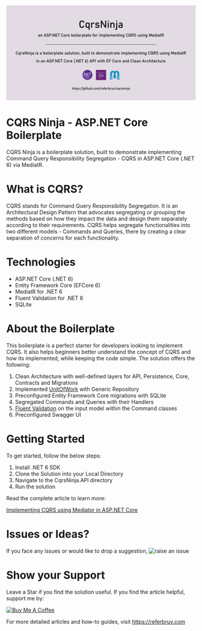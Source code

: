 ![banner](assets/banner.png?raw=true)

# CQRS Ninja - ASP.NET Core Boilerplate

CQRS Ninja is a boilerplate solution, built to demonstrate implementing Command Query Responsibility Segregation - CQRS in ASP.NET Core (.NET 6) via MediatR.

# What is CQRS?

CQRS stands for Command Query Responsibility Segregation. It is an Architectural Design Pattern that advocates segregating or grouping the methods based on how they impact the data and design them separately according to their requirements. CQRS helps segregate functionalities into two different models - Commands and Queries, there by creating a clear separation of concerns for each functionality.

# Technologies

* ASP.NET Core (.NET 6)
* Entity Framework Core (EFCore 6)
* MediatR for .NET 6
* Fluent Validation for .NET 6
* SQLite

# About the Boilerplate

This boilerplate is a perfect starter for developers looking to implement CQRS. It also helps beginners better understand the concept of CQRS and how its implemented, while keeping the code simple. The solution offers the following:

1. Clean Architecture with well-defined layers for API, Persistence, Core, Contracts and Migrations
2. Implemented [UnitOfWork](https://referbruv.com/blog/posts/understanding-and-implementing-unitofwork-pattern-in-aspnet-core) with Generic Repository
3. Preconfigured Entity Framework Core migrations with SQLite
4. Segregated Commands and Queries with their Handlers
5. [Fluent Validation](https://referbruv.com/blog/posts/implementing-fluent-validation-in-aspnet-core-%28net-5%29-mvc) on the input model within the Command classes
6. Preconfigured Swagger UI

# Getting Started

To get started, follow the below steps:

1. Install .NET 6 SDK
2. Clone the Solution into your Local Directory
3. Navigate to the CqrsNinja.API directory
4. Run the solution

Read the complete article to learn more:

[Implementing CQRS using Mediator in ASP.NET Core](https://referbruv.com/blog/posts/implementing-cqrs-using-mediator-in-aspnet-core-explained)

# Issues or Ideas?

If you face any issues or would like to drop a suggestion, ![raise an issue](https://github.com/referbruv/CqrsNinja/issues/new/choose)

# Show your Support 

Leave a Star if you find the solution useful. If you find the article helpful, support me by:

<a href="https://www.buymeacoffee.com/referbruv" target="_blank"><img src="https://cdn.buymeacoffee.com/buttons/default-orange.png" alt="Buy Me A Coffee" height="41" width="174"></a>

For more detailed articles and how-to guides, visit https://referbruv.com

